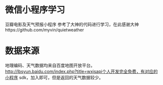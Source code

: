 # 微信小程序学习
豆瓣电影及天气预报小程序
参考了大神的代码进行学习，在此感谢大神https://github.com/myvin/quietweather

# 数据来源
地理编码、天气数据均来自百度地图开放平台。http://lbsyun.baidu.com/index.php?title=wxjsapi个人开发完全免费，有对应的小程序 sdk，加入即可，但是返回的天气数据较少。
